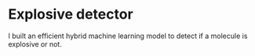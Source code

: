 # Explosive detector
 I built an efficient hybrid machine learning model to detect if a molecule is explosive or not.
